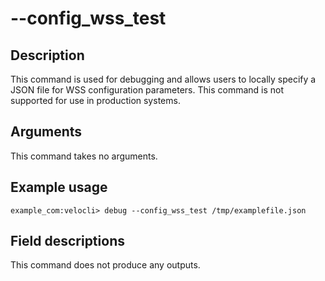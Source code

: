#	--config_wss_test

##	Description
This command is used for debugging and allows users to locally specify a JSON file for WSS configuration parameters.  This command is not supported for use in production systems.

##  Arguments
This command takes no arguments.

##  Example usage
```
example_com:velocli> debug --config_wss_test /tmp/examplefile.json
```

##  Field descriptions
This command does not produce any outputs.